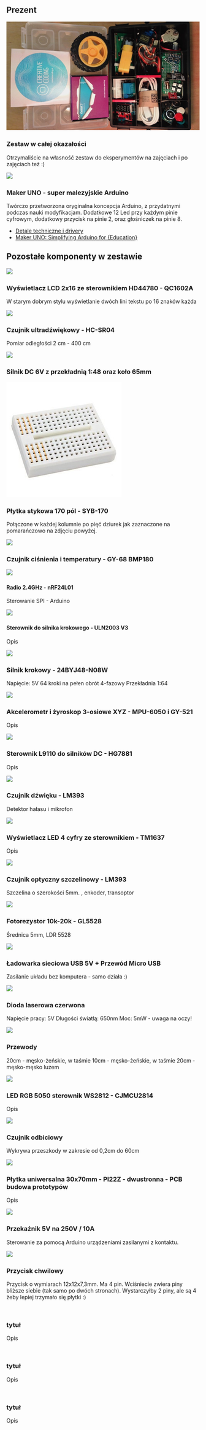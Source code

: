 ## Prezent


![](zestaw.jpg)
### Zestaw w całej okazałości 
Otrzymaliście na własność zestaw do eksperymentów na zajęciach i po zajęciach też :)

![](https://www.cytron.io/image/cache/cache/41001-42000/41243/additional/b5b3-b2-6-2-0-1-1-800x800.jpg)
### Maker UNO - super malezyjskie Arduino
Twórczo przetworzona oryginalna koncepcja Arduino, z przydatnymi  podczas nauki modyfikacjam. Dodatkowe 12 Led przy każdym pinie cyfrowym, dodatkowy przycisk na pinie 2, oraz głośniczek na pinie 8.

- [Detale techniczne i drivery](https://www.cytron.io/c-arduino/c-arduino-main-board/p-maker-uno-simplifying-arduino-for-education) 
- [Maker UNO: Simplifying Arduino for {Education}](https://makeruno.com.my)


## Pozostałe komponenty w zestawie


 ![](https://abc-rc.pl/data/gfx/icons/small/1/8/6181.jpg)
### Wyświetlacz LCD 2x16 ze sterownikiem HD44780 - QC1602A
W starym dobrym stylu wyświetlanie dwóch lini tekstu po 16 znaków każda


![](https://abc-rc.pl/data/gfx/icons/small/1/3/6231.jpg)
### Czujnik ultradźwiękowy - HC-SR04  
Pomiar odległości 2 cm - 400 cm


![](https://abc-rc.pl/data/gfx/icons/small/2/9/6292.jpg)
### Silnik DC 6V z przekładnią 1:48 oraz koło 65mm 


![](plytka-stykowa.jpg)
### Płytka stykowa 170 pól - SYB-170 
Połączone w każdej kolumnie po pięć dziurek jak zaznaczone na pomarańczowo na zdjęciu powyżej.


![](https://abc-rc.pl/data/gfx/icons/small/8/9/6298.jpg)
### Czujnik ciśnienia i temperatury - GY-68 BMP180


![](https://abc-rc.pl/data/gfx/icons/small/7/0/6407.jpg)
#### Radio 2.4GHz - nRF24L01 
Sterowanie SPI - Arduino


![](https://abc-rc.pl/data/gfx/icons/small/2/2/6522.jpg)
#### Sterownik do silnika krokowego - ULN2003 V3
Opis


![](https://abc-rc.pl/data/gfx/icons/small/1/7/12371.jpg)
### Silnik krokowy - 24BYJ48-N08W
Napięcie: 5V
64 kroki na pełen obrót
4-fazowy
Przekładnia 1:64


![](https://abc-rc.pl/data/gfx/icons/small/2/7/6572.jpg)

### Akcelerometr i żyroskop 3-osiowe XYZ - MPU-6050 i GY-521
Opis


![](https://abc-rc.pl/data/gfx/icons/small/9/0/6709.jpg)

### Sterownik L9110 do silników DC - HG7881
Opis


![](https://abc-rc.pl/data/gfx/icons/small/0/1/6710.jpg)

### Czujnik dźwięku - LM393
Detektor hałasu i mikrofon


![](https://abc-rc.pl/data/gfx/icons/small/7/1/6717.jpg)

### Wyświetlacz LED 4 cyfry ze sterownikiem - TM1637
Opis


![](https://abc-rc.pl/data/gfx/icons/small/2/5/7652.jpg)

### Czujnik optyczny szczelinowy - LM393
Szczelina o szerokości 5mm. , enkoder, transoptor


![](https://abc-rc.pl/data/gfx/icons/small/7/1/7917.jpg)

### Fotorezystor 10k-20k - GL5528
Średnica 5mm, LDR 5528


![](https://abc-rc.pl/data/gfx/icons/small/7/3/8237.jpg)

### Ładowarka sieciowa USB 5V + Przewód Micro USB 
Zasilanie układu bez komputera - samo działa :)


![](https://abc-rc.pl/data/gfx/icons/small/7/9/8497.jpg)

### Dioda laserowa czerwona
Napięcie pracy: 5V 
Długości światłą: 650nm 
Moc: 5mW - uwaga na oczy!


![](https://abc-rc.pl/data/gfx/icons/small/1/6/8761.jpg)

### Przewody 
20cm - męsko-żeńskie, w taśmie
10cm - męsko-żeńskie, w taśmie
20cm - męsko-męsko luzem


![](https://abc-rc.pl/data/gfx/icons/small/7/7/9177.jpg)

### LED RGB 5050 sterownik WS2812 - CJMCU2814
Opis


![](https://abc-rc.pl/data/gfx/icons/small/6/0/10006.jpg)
### Czujnik odbiciowy
Wykrywa przeszkody w zakresie od 0,2cm do 60cm


![](https://abc-rc.pl/data/gfx/icons/small/8/2/10128.jpg)

### Płytka uniwersalna 30x70mm - PI22Z - dwustronna - PCB budowa prototypów
Opis


![](https://abc-rc.pl/data/gfx/icons/small/7/0/12107.jpg)

### Przekaźnik 5V na 250V / 10A
Sterowanie za pomocą Arduino urządzeniami zasilanymi z kontaktu.




![](https://static2.abc-rc.pl/pol_ps_Zestaw-przyciskow-do-Arduino-25-szt-switch-12x12x7-3mm-12441_1.jpg)

### Przycisk chwilowy
Przycisk o wymiarach 12x12x7,3mm.  Ma 4 pin. Wciśniecie zwiera piny bliższe siebie (tak samo po dwóch stronach). Wystarczyłby 2 piny, ale są 4 żeby lepiej trzymało się płytki :)






![]()

### tytuł
Opis

![]()

### tytuł
Opis

![]()

### tytuł
Opis
